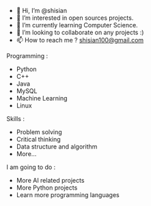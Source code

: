 - 👋 Hi, I’m @shisian
- 👀 I’m interested in open sources projects.
- 🌱 I’m currently learning Computer Science.
- 💞️ I’m looking to collaborate on any projects :)
- 📫 How to reach me ? shisian100@gmail.com

Programming :
- Python
- C++
- Java
- MySQL
- Machine Learning
- Linux

Skills :
- Problem solving
- Critical thinking
- Data structure and algorithm
- More...

I am going to do :
- More AI related projects
- More Python projects
- Learn more programming languages



<!---
shisian512/shisian512 is a ✨ special ✨ repository because its `README.md` (this file) appears on your GitHub profile.
You can click the Preview link to take a look at your changes.
--->
